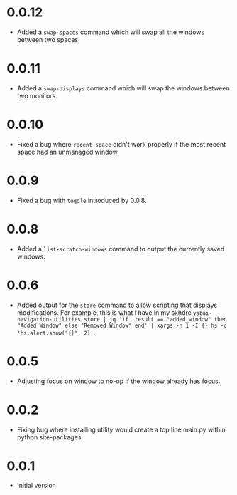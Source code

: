 # 0.0.12

- Added a `swap-spaces` command which will swap all the windows between two spaces.

# 0.0.11

- Added a `swap-displays` command which will swap the windows between two monitors.

# 0.0.10

- Fixed a bug where `recent-space` didn't work properly if the most recent space had an unmanaged window.

# 0.0.9

- Fixed a bug with `toggle` introduced by 0.0.8.
# 0.0.8

- Added a `list-scratch-windows` command to output the currently saved windows.

# 0.0.6

- Added output for the `store` command to allow scripting that displays modifications. For example, this is what I have in my skhdrc `yabai-navigation-utilities store | jq 'if .result == "added_window" then "Added Window" else "Removed Window" end' | xargs -n 1 -I {} hs -c 'hs.alert.show("{}", 2)'`.

# 0.0.5

- Adjusting focus on window to no-op if the window already has focus.

# 0.0.2

- Fixing bug where installing utility would create a top line main.py within python site-packages.

# 0.0.1

- Initial version
